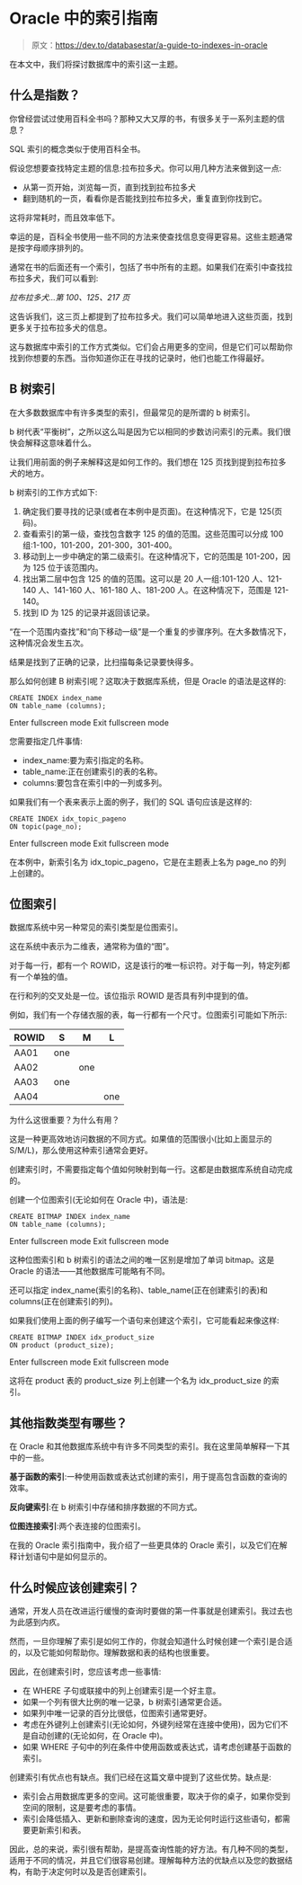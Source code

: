 # Oracle 中的索引指南

> 原文：<https://dev.to/databasestar/a-guide-to-indexes-in-oracle>

在本文中，我们将探讨数据库中的索引这一主题。

## 什么是指数？

你曾经尝试过使用百科全书吗？那种又大又厚的书，有很多关于一系列主题的信息？

SQL 索引的概念类似于使用百科全书。

假设您想要查找特定主题的信息:拉布拉多犬。你可以用几种方法来做到这一点:

*   从第一页开始，浏览每一页，直到找到拉布拉多犬
*   翻到随机的一页，看看你是否能找到拉布拉多犬，重复直到你找到它。

这将非常耗时，而且效率低下。

幸运的是，百科全书使用一些不同的方法来使查找信息变得更容易。这些主题通常是按字母顺序排列的。

通常在书的后面还有一个索引，包括了书中所有的主题。如果我们在索引中查找拉布拉多犬，我们可以看到:

*拉布拉多犬…第 100、125、217 页*

这告诉我们，这三页上都提到了拉布拉多犬。我们可以简单地进入这些页面，找到更多关于拉布拉多犬的信息。

这与数据库中索引的工作方式类似。它们会占用更多的空间，但是它们可以帮助你找到你想要的东西。当你知道你正在寻找的记录时，他们也能工作得最好。

## B 树索引

在大多数数据库中有许多类型的索引，但最常见的是所谓的 b 树索引。

b 树代表“平衡树”，之所以这么叫是因为它以相同的步数访问索引的元素。我们很快会解释这意味着什么。

让我们用前面的例子来解释这是如何工作的。我们想在 125 页找到提到拉布拉多犬的地方。

b 树索引的工作方式如下:

1.  确定我们要寻找的记录(或者在本例中是页面)。在这种情况下，它是 125(页码)。
2.  查看索引的第一级，查找包含数字 125 的值的范围。这些范围可以分成 100 组:1-100，101-200，201-300，301-400。
3.  移动到上一步中确定的第二级索引。在这种情况下，它的范围是 101-200，因为 125 位于该范围内。
4.  找出第二层中包含 125 的值的范围。这可以是 20 人一组:101-120 人、121-140 人、141-160 人、161-180 人、181-200 人。在这种情况下，范围是 121-140。
5.  找到 ID 为 125 的记录并返回该记录。

“在一个范围内查找”和“向下移动一级”是一个重复的步骤序列。在大多数情况下，这种情况会发生五次。

结果是找到了正确的记录，比扫描每条记录要快得多。

那么如何创建 B 树索引呢？这取决于数据库系统，但是 Oracle 的语法是这样的:

```
CREATE INDEX index_name
ON table_name (columns); 
```

Enter fullscreen mode Exit fullscreen mode

您需要指定几件事情:

*   index_name:要为索引指定的名称。
*   table_name:正在创建索引的表的名称。
*   columns:要包含在索引中的一列或多列。

如果我们有一个表来表示上面的例子，我们的 SQL 语句应该是这样的:

```
CREATE INDEX idx_topic_pageno
ON topic(page_no); 
```

Enter fullscreen mode Exit fullscreen mode

在本例中，新索引名为 idx_topic_pageno，它是在主题表上名为 page_no 的列上创建的。

## 位图索引

数据库系统中另一种常见的索引类型是位图索引。

这在系统中表示为二维表，通常称为值的“图”。

对于每一行，都有一个 ROWID，这是该行的唯一标识符。对于每一列，特定列都有一个单独的值。

在行和列的交叉处是一位。该位指示 ROWID 是否具有列中提到的值。

例如，我们有一个存储衣服的表，每一行都有一个尺寸。位图索引可能如下所示:

| ROWID | S | M | L |
| --- | --- | --- | --- |
| AA01 | one |  |  |
| AA02 |  | one |  |
| AA03 | one |  |  |
| AA04 |  |  | one |

为什么这很重要？为什么有用？

这是一种更高效地访问数据的不同方式。如果值的范围很小(比如上面显示的 S/M/L)，那么使用这种索引通常会更好。

创建索引时，不需要指定每个值如何映射到每一行。这都是由数据库系统自动完成的。

创建一个位图索引(无论如何在 Oracle 中)，语法是:

```
CREATE BITMAP INDEX index_name
ON table_name (columns); 
```

Enter fullscreen mode Exit fullscreen mode

这种位图索引和 b 树索引的语法之间的唯一区别是增加了单词 bitmap。这是 Oracle 的语法——其他数据库可能略有不同。

还可以指定 index_name(索引的名称)、table_name(正在创建索引的表)和 columns(正在创建索引的列)。

如果我们使用上面的例子编写一个语句来创建这个索引，它可能看起来像这样:

```
CREATE BITMAP INDEX idx_product_size
ON product (product_size); 
```

Enter fullscreen mode Exit fullscreen mode

这将在 product 表的 product_size 列上创建一个名为 idx_product_size 的索引。

## 其他指数类型有哪些？

在 Oracle 和其他数据库系统中有许多不同类型的索引。我在这里简单解释一下其中的一些。

**基于函数的索引**:一种使用函数或表达式创建的索引，用于提高包含函数的查询的效率。

**反向键索引**:在 b 树索引中存储和排序数据的不同方式。

**位图连接索引**:两个表连接的位图索引。

在我的 Oracle 索引指南中，我介绍了一些更具体的 Oracle 索引，以及它们在解释计划语句中是如何显示的。

## 什么时候应该创建索引？

通常，开发人员在改进运行缓慢的查询时要做的第一件事就是创建索引。我过去也为此感到内疚。

然而，一旦你理解了索引是如何工作的，你就会知道什么时候创建一个索引是合适的，以及它能如何帮助你。理解数据和表的结构也很重要。

因此，在创建索引时，您应该考虑一些事情:

*   在 WHERE 子句或联接中的列上创建索引是一个好主意。
*   如果一个列有很大比例的唯一记录，b 树索引通常更合适。
*   如果列中唯一记录的百分比很低，位图索引通常更好。
*   考虑在外键列上创建索引(无论如何，外键列经常在连接中使用)，因为它们不是自动创建的(无论如何，在 Oracle 中)。
*   如果 WHERE 子句中的列在条件中使用函数或表达式，请考虑创建基于函数的索引。

创建索引有优点也有缺点。我们已经在这篇文章中提到了这些优势。缺点是:

*   索引会占用数据库更多的空间。这可能很重要，取决于你的桌子，如果你受到空间的限制，这是要考虑的事情。
*   索引会降低插入、更新和删除查询的速度，因为无论何时运行这些语句，都需要更新索引和表。

因此，总的来说，索引很有帮助，是提高查询性能的好方法。有几种不同的类型，适用于不同的情况，并且它们很容易创建。理解每种方法的优缺点以及您的数据结构，有助于决定何时以及是否创建索引。